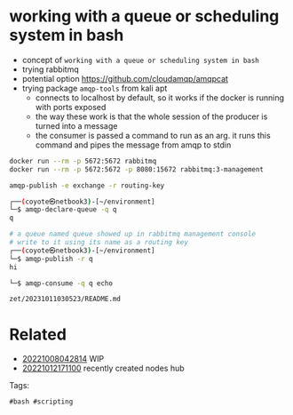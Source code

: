 # working with a queue or scheduling system in bash

- concept of `working with a queue or scheduling system in bash`
- trying rabbitmq
- potential option https://github.com/cloudamqp/amqpcat
- trying package `amqp-tools` from kali apt
  - connects to localhost by default, so it works if the docker is running with ports exposed
  - the way these work is that the whole session of the producer is turned into a message
  - the consumer is passed a command to run as an arg. it runs this command and pipes the message from amqp to stdin

```bash
docker run --rm -p 5672:5672 rabbitmq
docker run --rm -p 5672:5672 -p 8080:15672 rabbitmq:3-management

amqp-publish -e exchange -r routing-key

┌──(coyote㉿netbook3)-[~/environment]
└─$ amqp-declare-queue -q q
q

# a queue named queue showed up in rabbitmq management console
# write to it using its name as a routing key
┌──(coyote㉿netbook3)-[~/environment]
└─$ amqp-publish -r q
hi

└─$ amqp-consume -q q echo
```

` zet/20231011030523/README.md `

# Related

- [20221008042814](/zet/20221008042814/README.md) WIP
- [20221012171100](/zet/20221012171100/README.md) recently created nodes hub

Tags:

    #bash #scripting
